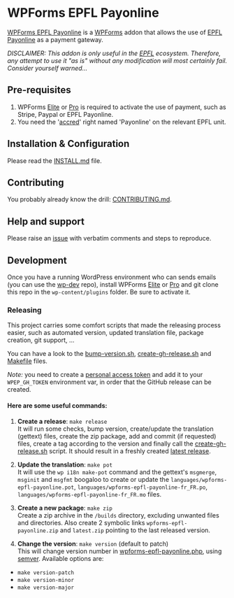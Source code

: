 # WPForms EPFL Payonline

[WPForms EPFL Payonline] is a [WPForms] addon that allows the
use of [EPFL Payonline] as a payment gateway.

_DISCLAIMER: This addon is only useful in the [EPFL] ecosystem. Therefore, any 
attempt to use it "as is" without any modification will most certainly fail. 
Consider yourself warned..._

## Pre-requisites

  1. WPForms [Elite] or [Pro] is required to activate the use of
     payment, such as Stripe, Paypal or EPFL Payonline.
  2. You need the '[accred](https://accred.epfl.ch/)' right named 'Payonline' 
     on the relevant EPFL unit.

## Installation & Configuration

Please read the [INSTALL.md] file.

## Contributing

You probably already know the drill: [CONTRIBUTING.md].

## Help and support

Please raise an [issue] with verbatim comments and steps to reproduce.

## Development

Once you have a running WordPress environment who can sends emails (you can use
the [wp-dev] repo), install WPForms [Elite] or [Pro] and git clone this repo in
the `wp-content/plugins` folder. Be sure to activate it.

### Releasing

This project carries some comfort scripts that made the releasing process
easier, such as automated version, updated translation file, package creation,
git support, ... 

You can have a look to the [bump-version.sh], [create-gh-release.sh] and
[Makefile] files.

_Note:_ you need to create a [personal access token] and add it to your
`WPEP_GH_TOKEN` environment var, in order that the GitHub release can be created.

#### Here are some useful commands:

1. **Create a release**: `make release`  
   It will run some checks, bump version, create/update the translation
   (gettext) files, create the zip package, add and commit (if requested) files,
   create a tag according to the version and finally call the
   [create-gh-release.sh] script. It should result in a freshly created [latest
   release].

1. **Update the translation**: `make pot`  
   It will use the `wp i18n make-pot` command and the gettext's `msgmerge`,
   `msginit` and `msgfmt` boogaloo to create or update the
   `languages/wpforms-epfl-payonline.pot`,
   `languages/wpforms-epfl-payonline-fr_FR.po`,
   `languages/wpforms-epfl-payonline-fr_FR.mo` files.

1. **Create a new package**: `make zip`  
   Create a zip archive in the `/builds` directory, excluding unwanted files and
   directories. Also create 2 symbolic links `wpforms-epfl-payonline.zip` and
   `latest.zip` pointing to the last released version.

1. **Change the version**: `make version` (default to patch)  
   This will change version number in [wpforms-epfl-payonline.php], using [semver](https://semver.org/). Available options are:
  * `make version-patch`
  * `make version-minor`
  * `make version-major`



[EPFL]: https://www.epfl.ch
[EPFL Payonline]: https://payonline.epfl.ch
[WPForms EPFL Payonline]: https://github.com/epfl-idevelop/wpforms-epfl-payonline
[latest release]: https://github.com/epfl-idevelop/wpforms-epfl-payonline/releases/latest
[issue]: https://github.com/epfl-idevelop/wpforms-epfl-payonline/issues
[WPForms]: https://wpforms.com/
[Elite]: https://wpforms.com/checkout?edd_action=add_to_cart&download_id=290232&discount=SAVE50
[Pro]: https://wpforms.com/checkout?edd_action=add_to_cart&download_id=290008&discount=SAVE50
[INSTALL.md]: https://github.com/epfl-idevelop/wpforms-epfl-payonline/blob/master/INSTALL.md
[CONTRIBUTING.md]: https://github.com/epfl-idevelop/wpforms-epfl-payonline/blob/master/CONTRIBUTING.md
[wp-dev]: https://github.com/epfl-idevelop/wp-dev
[personal access token]: https://help.github.com/en/github/authenticating-to-github/creating-a-personal-access-token-for-the-command-line
[bump-version.sh]: https://github.com/epfl-idevelop/wpforms-epfl-payonline/blob/master/bump-version.sh
[create-gh-release.sh]: https://github.com/epfl-idevelop/wpforms-epfl-payonline/blob/master/create-gh-release.sh
[Makefile]: https://github.com/epfl-idevelop/wpforms-epfl-payonline/blob/master/Makefile
[wpforms-epfl-payonline.php]: https://github.com/epfl-idevelop/wpforms-epfl-payonline/blob/master/wpforms-epfl-payonline.php
